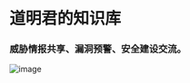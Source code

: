 # 道明君的知识库


### 威胁情报共享、漏洞预警、安全建设交流。
![image](https://user-images.githubusercontent.com/40303313/47423623-1b7e0c80-d7b8-11e8-8f2a-a7bb3f4ff1ba.png)
